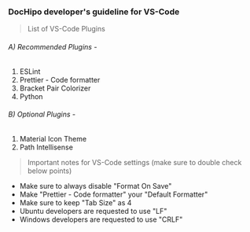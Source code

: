 ### DocHipo developer's guideline for VS-Code

>  List of VS-Code Plugins

###### A) Recommended Plugins -
1) ESLint
2) Prettier - Code formatter
3) Bracket Pair Colorizer
4) Python

###### B) Optional Plugins -
1) Material Icon Theme
2) Path Intellisense

>  Important notes for VS-Code settings (make sure to double check below points)

- Make sure to always disable "Format On Save"
- Make "Prettier - Code formatter" your "Default Formatter"
- Make sure to keep "Tab Size" as 4
- Ubuntu developers are requested to use "LF"
- Windows developers are requested to use "CRLF"
